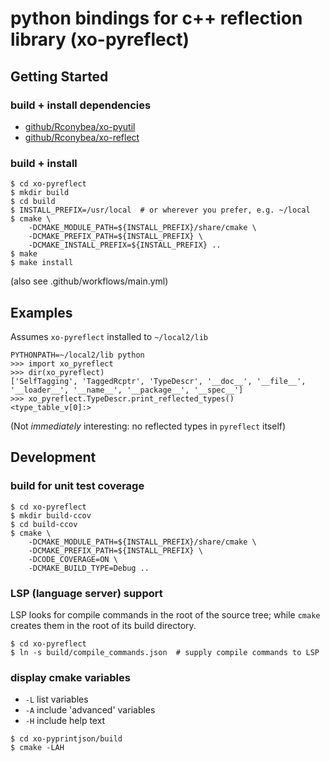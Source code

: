 # python bindings for c++ reflection library (xo-pyreflect)

## Getting Started

### build + install dependencies

- [github/Rconybea/xo-pyutil](https://github.com/Rconybea/xo-pyutil)
- [github/Rconybea/xo-reflect](https://github.com/Rconybea/xo-reflect)

### build + install
```
$ cd xo-pyreflect
$ mkdir build
$ cd build
$ INSTALL_PREFIX=/usr/local  # or wherever you prefer, e.g. ~/local
$ cmake \
    -DCMAKE_MODULE_PATH=${INSTALL_PREFIX}/share/cmake \
    -DCMAKE_PREFIX_PATH=${INSTALL_PREFIX} \
    -DCMAKE_INSTALL_PREFIX=${INSTALL_PREFIX} ..
$ make
$ make install
```
(also see .github/workflows/main.yml)

## Examples

Assumes `xo-pyreflect` installed to `~/local2/lib`

```
PYTHONPATH=~/local2/lib python
>>> import xo_pyreflect
>>> dir(xo_pyreflect)
['SelfTagging', 'TaggedRcptr', 'TypeDescr', '__doc__', '__file__', '__loader__', '__name__', '__package__', '__spec__']
>>> xo_pyreflect.TypeDescr.print_reflected_types()
<type_table_v[0]:>
```
(Not _immediately_ interesting:  no reflected types in `pyreflect` itself)

## Development

### build for unit test coverage
```
$ cd xo-pyreflect
$ mkdir build-ccov
$ cd build-ccov
$ cmake \
    -DCMAKE_MODULE_PATH=${INSTALL_PREFIX}/share/cmake \
    -DCMAKE_PREFIX_PATH=${INSTALL_PREFIX} \
    -DCODE_COVERAGE=ON \
    -DCMAKE_BUILD_TYPE=Debug ..
```

### LSP (language server) support

LSP looks for compile commands in the root of the source tree;
while `cmake` creates them in the root of its build directory.

```
$ cd xo-pyreflect
$ ln -s build/compile_commands.json  # supply compile commands to LSP
```

### display cmake variables

- `-L` list variables
- `-A` include 'advanced' variables
- `-H` include help text

```
$ cd xo-pyprintjson/build
$ cmake -LAH
```

